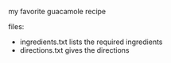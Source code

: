 my favorite guacamole recipe

files:
- ingredients.txt lists the required ingredients
- directions.txt gives the directions
